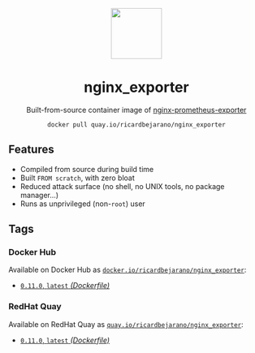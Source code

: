 <div align="center">
	<p><img src="https://em-content.zobj.net/thumbs/160/apple/325/fire_1f525.png" width="100px"></p>
	<h1>nginx_exporter</h1>
	<p>Built-from-source container image of <a href="https://github.com/nginxinc/nginx-prometheus-exporter">nginx-prometheus-exporter</a></p>
	<code>docker pull quay.io/ricardbejarano/nginx_exporter</code>
</div>


## Features

* Compiled from source during build time
* Built `FROM scratch`, with zero bloat
* Reduced attack surface (no shell, no UNIX tools, no package manager...)
* Runs as unprivileged (non-`root`) user


## Tags

### Docker Hub

Available on Docker Hub as [`docker.io/ricardbejarano/nginx_exporter`](https://hub.docker.com/r/ricardbejarano/nginx_exporter):

- [`0.11.0`, `latest` *(Dockerfile)*](Dockerfile)

### RedHat Quay

Available on RedHat Quay as [`quay.io/ricardbejarano/nginx_exporter`](https://quay.io/repository/ricardbejarano/nginx_exporter):

- [`0.11.0`, `latest` *(Dockerfile)*](Dockerfile)
